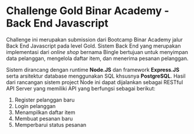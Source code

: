 # Challenge Gold Binar Academy - Back End Javascript
Challenge ini merupakan submission dari Bootcamp Binar Academy jalur Back End Javascript pada level Gold. Sistem Back End yang merupakan implementasi dari *online shop* bernama Bingle bertujuan untuk menyimpan data pelanggan, mengelola daftar item, dan menerima pesanan pelanggan.

Sistem dirancang dengan runtime **Node.JS** dan framework **Express.JS** serta arsitektur database menggunakan SQL khsusnya **PostgreSQL**. Hasil dari rancangan sistem project Node ini dapat dijalankan sebagai RESTful API Server yang memiliki API yang berfungsi sebagai berikut:
1. Register pelanggan baru
2. Login pelanggan
3. Menampilkan daftar item
4. Membuat pesanan baru
5. Memperbarui status pesanan
